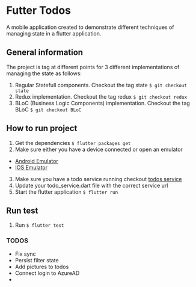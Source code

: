 # Futter Todos

A mobile application created to demonstrate different techniques of managing state in a flutter application.

## General information

The project is tag at different points for 3 different implementations of managing the state as follows:

1. Regular Statefull components. Checkout the tag state `$ git checkout state`
1. Redux implementation. Checkout the tag redux `$ git checkout redux`
1. BLoC (Business Logic Components) implementation. Checkout the tag BLoC `$ git checkout BLoC`

## How to run project

1. Get the dependencies
   `$ flutter packages get`
2. Make sure either you have a device connected or open an emulator

- [Android Emulator](https://developer.android.com/studio/run/managing-avds)
- [IOS Emulator](https://flutter.io/docs/get-started/install/macos)

3. Make sure you have a todo service running checkout [todos service](https://github.com/ocalvet/todos_service)
4. Update your todo_service.dart file with the correct service url
5. Start the flutter application
   `$ flutter run`

## Run test

1. Run `$ flutter test`

### TODOS

- Fix sync
- Persist filter state
- Add pictures to todos
- Connect login to AzureAD
-
